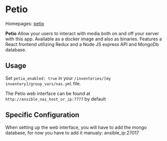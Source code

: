 # Petio
Homepages: [petio](https://github.com/petio-team/petio) 

**Petio** Allow your users to interact with media both on and off your server with this app. Available as a docker image and also as binaries. Features a React frontend utilizing Redux and a Node JS express API and MongoDb database.

## Usage

Set `petio_enabled: true` in your `/inventories/[my inventory]/group_vars/nas.yml` file.

The Petio web interface can be found at `http://ansible_nas_host_or_ip:7777` by default

## Specific Configuration

When setting up the web interface, you will have to add the mongo database, for now you have to add it manualy: ansible_ip:27017